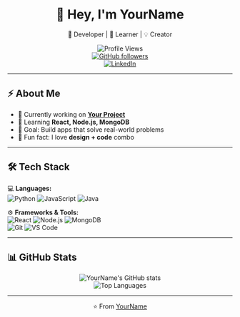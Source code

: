 <div align="center">

# 👋 Hey, I'm YourName  

🚀 Developer | 🌱 Learner | 💡 Creator  

![Profile Views](https://komarev.com/ghpvc/?username=YourUsername&color=blueviolet&style=flat-square)  
[![GitHub followers](https://img.shields.io/github/followers/YourUsername?style=social)](https://github.com/YourUsername)  
[![LinkedIn](https://img.shields.io/badge/LinkedIn-Connect-blue?logo=linkedin&style=flat-square)](https://linkedin.com/in/your-linkedin)  

</div>

---

## ⚡ About Me  
- 🔭 Currently working on **[Your Project](#)**  
- 🌱 Learning **React, Node.js, MongoDB**  
- 🎯 Goal: Build apps that solve real-world problems  
- 🎨 Fun fact: I love **design + code** combo  

---

## 🛠️ Tech Stack  
💻 **Languages:**  
![Python](https://img.shields.io/badge/Python-3776AB?logo=python&logoColor=white) 
![JavaScript](https://img.shields.io/badge/JavaScript-F7DF1E?logo=javascript&logoColor=black) 
![Java](https://img.shields.io/badge/Java-007396?logo=java&logoColor=white)  

⚙️ **Frameworks & Tools:**  
![React](https://img.shields.io/badge/React-20232A?logo=react&logoColor=61DAFB) 
![Node.js](https://img.shields.io/badge/Node.js-339933?logo=node.js&logoColor=white) 
![MongoDB](https://img.shields.io/badge/MongoDB-47A248?logo=mongodb&logoColor=white)  
![Git](https://img.shields.io/badge/Git-F05032?logo=git&logoColor=white) 
![VS Code](https://img.shields.io/badge/VS%20Code-0078D4?logo=visual-studio-code&logoColor=white)  

---

## 📊 GitHub Stats  
<div align="center">

![YourName's GitHub stats](https://github-readme-stats.vercel.app/api?username=YourUsername&show_icons=true&theme=tokyonight)  
![Top Languages](https://github-readme-stats.vercel.app/api/top-langs/?username=YourUsername&layout=compact&theme=tokyonight)  

</div>

---

<div align="center">

⭐️ From [YourName](https://github.com/YourUsername)  

</div>
